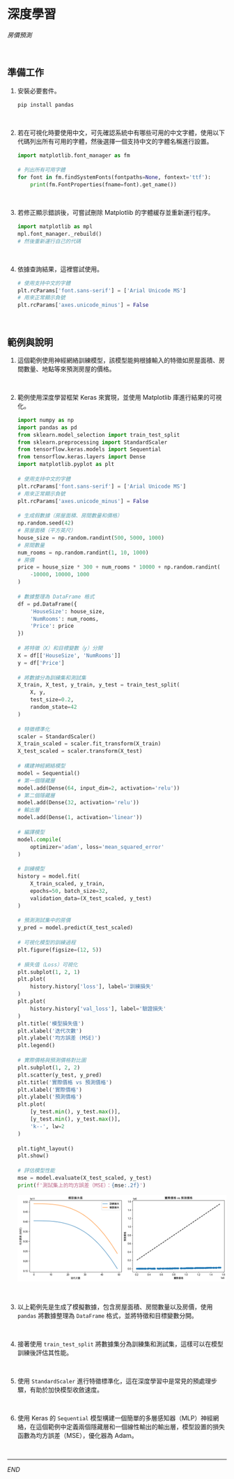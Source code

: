 # 深度學習

_房價預測_

<br>

## 準備工作

1. 安裝必要套件。

    ```bash
    pip install pandas
    ```

<br>

2. 若在可視化時要使用中文，可先確認系統中有哪些可用的中文字體，使用以下代碼列出所有可用的字體，然後選擇一個支持中文的字體名稱進行設置。

    ```python
    import matplotlib.font_manager as fm

    # 列出所有可用字體
    for font in fm.findSystemFonts(fontpaths=None, fontext='ttf'):
        print(fm.FontProperties(fname=font).get_name())
    ```

<br>

3. 若修正顯示錯誤後，可嘗試刪除 Matplotlib 的字體緩存並重新運行程序。

    ```python
    import matplotlib as mpl
    mpl.font_manager._rebuild()
    # 然後重新運行自己的代碼
    ```

<br>

4. 依據查詢結果，這裡嘗試使用。

    ```python
    # 使用支持中文的字體
    plt.rcParams['font.sans-serif'] = ['Arial Unicode MS']
    # 用來正常顯示負號
    plt.rcParams['axes.unicode_minus'] = False
    ```

<br>

## 範例與說明

1. 這個範例使用神經網絡訓練模型，該模型能夠根據輸入的特徵如房屋面積、房間數量、地點等來預測房屋的價格。

<br>

2. 範例使用深度學習框架 Keras 來實現，並使用 Matplotlib 庫進行結果的可視化。

    ```python
    import numpy as np
    import pandas as pd
    from sklearn.model_selection import train_test_split
    from sklearn.preprocessing import StandardScaler
    from tensorflow.keras.models import Sequential
    from tensorflow.keras.layers import Dense
    import matplotlib.pyplot as plt

    # 使用支持中文的字體
    plt.rcParams['font.sans-serif'] = ['Arial Unicode MS']
    # 用來正常顯示負號
    plt.rcParams['axes.unicode_minus'] = False

    # 生成假數據（房屋面積、房間數量和價格）
    np.random.seed(42)
    # 房屋面積（平方英尺）
    house_size = np.random.randint(500, 5000, 1000)
    # 房間數量
    num_rooms = np.random.randint(1, 10, 1000)
    # 房價
    price = house_size * 300 + num_rooms * 10000 + np.random.randint(
        -10000, 10000, 1000
    )

    # 數據整理為 DataFrame 格式
    df = pd.DataFrame({
        'HouseSize': house_size,
        'NumRooms': num_rooms,
        'Price': price
    })

    # 將特徵（X）和目標變數（y）分開
    X = df[['HouseSize', 'NumRooms']]
    y = df['Price']

    # 將數據分為訓練集和測試集
    X_train, X_test, y_train, y_test = train_test_split(
        X, y,
        test_size=0.2,
        random_state=42
    )

    # 特徵標準化
    scaler = StandardScaler()
    X_train_scaled = scaler.fit_transform(X_train)
    X_test_scaled = scaler.transform(X_test)

    # 構建神經網絡模型
    model = Sequential()
    # 第一個隱藏層
    model.add(Dense(64, input_dim=2, activation='relu'))
    # 第二個隱藏層
    model.add(Dense(32, activation='relu'))
    # 輸出層
    model.add(Dense(1, activation='linear'))

    # 編譯模型
    model.compile(
        optimizer='adam', loss='mean_squared_error'
    )

    # 訓練模型
    history = model.fit(
        X_train_scaled, y_train,
        epochs=50, batch_size=32,
        validation_data=(X_test_scaled, y_test)
    )

    # 預測測試集中的房價
    y_pred = model.predict(X_test_scaled)

    # 可視化模型的訓練過程
    plt.figure(figsize=(12, 5))

    # 損失值（Loss）可視化
    plt.subplot(1, 2, 1)
    plt.plot(
        history.history['loss'], label='訓練損失'
    )
    plt.plot(
        history.history['val_loss'], label='驗證損失'
    )
    plt.title('模型損失值')
    plt.xlabel('迭代次數')
    plt.ylabel('均方誤差 (MSE)')
    plt.legend()

    # 實際價格與預測價格對比圖
    plt.subplot(1, 2, 2)
    plt.scatter(y_test, y_pred)
    plt.title('實際價格 vs 預測價格')
    plt.xlabel('實際價格')
    plt.ylabel('預測價格')
    plt.plot(
        [y_test.min(), y_test.max()],
        [y_test.min(), y_test.max()],
        'k--', lw=2
    )

    plt.tight_layout()
    plt.show()

    # 評估模型性能
    mse = model.evaluate(X_test_scaled, y_test)
    print(f'測試集上的均方誤差（MSE）：{mse:.2f}')
    ```

    ![](images/img_10.png)

<br>

3. 以上範例先是生成了模擬數據，包含房屋面積、房間數量以及房價，使用 `pandas` 將數據整理為 `DataFrame` 格式，並將特徵和目標變數分開。

<br>

4. 接著使用 `train_test_split` 將數據集分為訓練集和測試集，這樣可以在模型訓練後評估其性能。

<br>

5. 使用 `StandardScaler` 進行特徵標準化，這在深度學習中是常見的預處理步驟，有助於加快模型收斂速度。

<br>

6. 使用 Keras 的 `Sequential` 模型構建一個簡單的多層感知器（MLP）神經網絡，在這個範例中定義兩個隱藏層和一個線性輸出的輸出層，模型設置的損失函數為均方誤差（MSE），優化器為 Adam。

<br>

___

_END_
